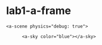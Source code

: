 # lab1-a-frame
<!doctype HTML>
<html>
<head>
    <script src="https://aframe.io/releases/1.0.3/aframe.min.js"></script>
  
    <a-scene physics="debug: true">
       
          <a-sky color="blue"></a-sky> 
<a-torus position="-2 1 -5" color="green" radius="1.2"></a-torus> 
<a-cylinder color="yellow" height="2" radius="0.05"
 position="-2 -1 -5"></a-cylinder>
<a-cylinder color="blue" height="2" radius="0.05"
 position="-3 -1 -5"></a-cylinder>
<a-torus-knot color="orange" radius="1.2"
 position="-3 1 -5"></a-torus-knot>
<a-plane width="9" height="2" position="3 1 -9"></a-plane>
<a-text value="Welcome to browser's VR" color="black"
 width="10" position="-0.5 1 -6"></a-text>
</a-assets>
    </a-scene>
  </head>
</html>

